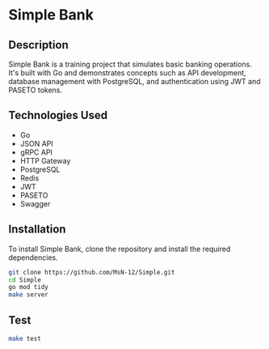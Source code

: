 # Simple Bank

## Description
Simple Bank is a training project that simulates basic banking operations. It's built with Go and demonstrates concepts such as API development, database management with PostgreSQL, and authentication using JWT and PASETO tokens.
## Technologies Used
* Go
* JSON API
* gRPC API
* HTTP Gateway
* PostgreSQL
* Redis
* JWT
* PASETO
* Swagger
## Installation
To install Simple Bank, clone the repository and install the required dependencies.

```bash
git clone https://github.com/MsN-12/Simple.git
cd Simple
go mod tidy
make server
```
## Test

```bash
make test
```

